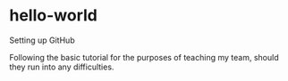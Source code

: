 # hello-world
Setting up GitHub

Following the basic tutorial for the purposes of teaching my team, should they run into any difficulties.
